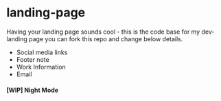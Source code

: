# landing-page
Having your landing page sounds cool  - this is the code base for my dev-landing page you can fork this repo and change below details.

* Social media links
* Footer note
* Work Information 
* Email 

#### [WIP] Night Mode  
  
